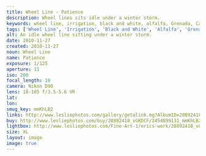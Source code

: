 ```yaml
---
title: Wheel Line - Patience
description: Wheel lines sits idle under a winter storm.
keywords: wheel line, irrigation, black and white, alfalfa, Grenada, California
tags: ['Wheel Line', 'Irrigation', 'Black and White', 'Alfalfa', 'Grenada', 'California']
alt: An idle wheel line sitting under a winter storm.
date: 2010-11-27
created: 2010-11-27
noun: Wheel Line
name: Patience
exposure: 1/125
aperture: 11
iso: 200
focal_length: 18
camera: Nikon D90
lens: 18-105 f/3.5-5.6 VR
lat: 
lon: 
smug_key: mmKhLB2
links: http://www.lesliephotos.com/gallery/getalink.mg?AlbumID=28892418&AlbumKey=vGKDCF&ImageID=2454899131&ImageKey=mmKhLB2&how=forum&Page=1
buy: http://www.lesliephotos.com/buy/28892418_vGKDCF/2454899131_mmKhLB2/
lightbox: http://www.lesliephotos.com/Fine-Art-1/erics-work/28892418_vGKDCF#!i=2454899131&k=mmKhLB2&lb=1&s=A
size: XL
layout: image
image: true
---
```

